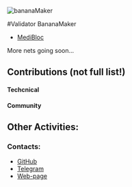 ![bananaMaker](https://user-images.githubusercontent.com/38581319/151626346-78f2dbe5-9c96-4590-8dab-76d31dcc1177.png)

#Validator BananaMaker

- [MediBloc](https://www.mintscan.io/medibloc/validators/panaceavaloper1h7glzr6dn4hz0fethj59870gv8v8aqm87sz2k8)

More nets going soon... <br />


## Contributions (not full list!)


#### Techcnical


#### Community


## Other Activities:


### Contacts:

- [GitHub](https://github.com/Stalisnav)
- [Telegram](https://t.me/Filantro)
- [Web-page](https://bananamaker.net/)
